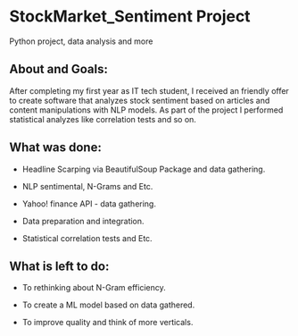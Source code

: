 # StockMarket_Sentiment Project


Python project, data analysis and more

## About and Goals: 
After completing my first year as IT tech student, I received an friendly offer to create software that analyzes stock sentiment based on articles and content manipulations with NLP models. As part of the project I performed statistical analyzes like correlation tests and so on.

## What was done:

  - Headline Scarping via BeautifulSoup Package and data gathering.
	
  - NLP sentimental, N-Grams and Etc.
	
  - Yahoo! finance API - data gathering.
	
  - Data preparation and integration.
	
  - Statistical correlation tests and Etc.

## What is left to do:

- To rethinking about N-Gram efficiency.
	
- To create a ML model based on data gathered.
	
- To improve quality and think of more verticals.

